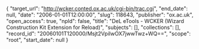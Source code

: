 {
  "target_url": "http://wcker.conted.ox.ac.uk/cgi-bin/trac.cgi", 
  "end_date": null, 
  "date": "2006-01-01T12:00:00", 
  "slug": 118643, 
  "publisher": "ox.ac.uk", 
  "open_access": true, 
  "npld": false, 
  "title": "DeL eTools - WCKER (Wizard Construction Kit Extension for Reload)", 
  "subjects": [], 
  "collections": [], 
  "record_id": "20060101T120000/Msjt2VpiIwOX7jwwTwz+WQ==", 
  "scope": "root", 
  "start_date": null
}

